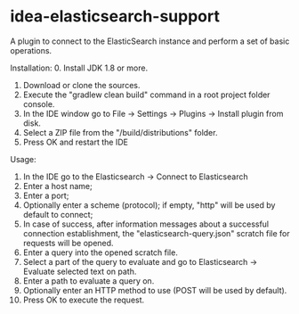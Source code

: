 # idea-elasticsearch-support
A plugin to connect to the ElasticSearch instance and perform a set of basic operations.

Installation:
0. Install JDK 1.8 or more.
1. Download or clone the sources.
2. Execute the "gradlew clean build" command in a root project folder console.
3. In the IDE window go to File -> Settings -> Plugins -> Install plugin from disk.
4. Select a ZIP file from the "<projectRoot>/build/distributions" folder.
5. Press OK and restart the IDE

Usage:
1. In the IDE go to the Elasticsearch -> Connect to Elasticsearch
2. Enter a host name;
3. Enter a port;
4. Optionally enter a scheme (protocol); if empty, "http" will be used by default to connect;
5. In case of success, after information messages about a successful connection establishment, the "elasticsearch-query.json" scratch file for requests will be opened.
6. Enter a query into the opened scratch file.
7. Select a part of the query to evaluate and go to Elasticsearch -> Evaluate selected text on path.
8. Enter a path to evaluate a query on.
9. Optionally enter an HTTP method to use (POST will be used by default).
10. Press OK to execute the request.
